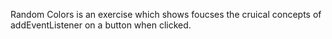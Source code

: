 Random Colors is an exercise which shows foucses the cruical concepts of addEventListener on a button when clicked. 
